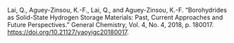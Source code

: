 Lai, Q., Aguey-Zinsou, K.-F., Lai, Q., and Aguey-Zinsou, K.-F. “Borohydrides as Solid-State Hydrogen Storage Materials: Past, Current Approaches and Future Perspectives.” General Chemistry, Vol. 4, No. 4, 2018, p. 180017. https://doi.org/10.21127/yaoyigc20180017.
